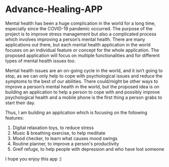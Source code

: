 # Advance-Healing-APP

Mental health has been a huge complication in the world for a long time, especially since
the COVID-19 pandemic occurred. The purpose of the project is to improve stress
management but also a complicated process which involves improving a person’s mental
health. There are many applications out there, but each mental health application in the
world focuses on an individual feature or concept for the whole application. The proposed
application will focus on multiple functionalities and for different types of mental health
issues too.

Mental health issues are an on-going cycle in the world, and it isn’t going to stop, as we
can only help to cope with psychological issues and reduce the symptoms to the best of our
abilities. There could/might be other ways to improve a person’s mental health in the world,
but the proposed idea is on building an application to help a person to cope with and possibly
improve psychological health and a mobile phone is the first thing a person grabs to start
their day. 

Thus, I am building an application which is focusing on the following features:

1) Digital relaxation toys, to reduce stress
2) Music & breathing exercise, to help meditate
3) Mood checker, to learn what causes mood swings 
4) Routine planner, to improve a person's productivity
5) Greif refuge, to help people with depression and who have lost someone


I hope you enjoy this app :)
